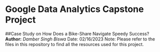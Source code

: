 # Google Data Analytics Capstone Project
##Case Study on How Does a Bike-Share Navigate Speedy Success?
**Author:** *Damber Singh Biswa*
Date: 02/16/2023
Note: Please refer to the files in this repository to find all the resources used for this project.
